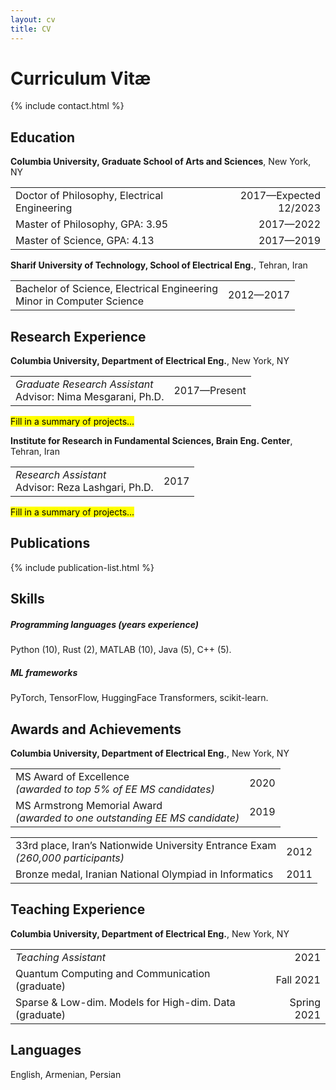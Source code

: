```yaml
---
layout: cv
title: CV
---
```


# Curriculum Vitæ

{% include contact.html %}

## Education

__Columbia University, Graduate School of Arts and Sciences__, New York, NY
<table class="two-column no-gap-before">
<tbody>
<tr>
    <td>Doctor of Philosophy, Electrical Engineering</td>
    <td style="text-align: right">2017—Expected 12/2023</td>
</tr>
<tr>
    <td>Master of Philosophy, GPA: 3.95</td>
    <td style="text-align: right">2017—2022</td>
</tr>
<tr>
    <td>Master of Science, GPA: 4.13</td>
    <td style="text-align: right">2017—2019</td>
</tr>
</tbody>
</table>

__Sharif University of Technology, School of Electrical Eng.__, Tehran, Iran
<table class="two-column no-gap-before">
<tbody>
<tr>
    <td>Bachelor of Science, Electrical Engineering<br/>Minor in Computer Science</td>
    <td style="text-align: right">2012—2017</td>
</tr>
</tbody>
</table>

## Research Experience

__Columbia University, Department of Electrical Eng.__, New York, NY
<table class="two-column no-gap-before no-gap-after">
<tbody>
<tr>
    <td><i>Graduate Research Assistant</i><br/>Advisor: Nima Mesgarani, Ph.D.</td>
    <td style="text-align: right">2017—Present</td>
</tr>
</tbody>
</table>
<mark>Fill in a summary of projects...</mark>

__Institute for Research in Fundamental Sciences, Brain Eng. Center__, Tehran, Iran
<table class="two-column no-gap-before no-gap-after">
<tbody>
<tr>
    <td><i>Research Assistant</i><br/>Advisor: Reza Lashgari, Ph.D.</td>
    <td style="text-align: right">2017</td>
</tr>
</tbody>
</table>
<mark>Fill in a summary of projects...</mark>

## Publications

{% include publication-list.html %}

## Skills

##### Programming languages (years experience)
Python (10), Rust (2), MATLAB (10), Java (5), C++ (5).

##### ML frameworks
PyTorch, TensorFlow, HuggingFace Transformers, scikit-learn.

## Awards and Achievements

__Columbia University, Department of Electrical Eng.__, New York, NY
<table class="two-column no-gap-before">
<tbody>
<tr>
    <td>MS Award of Excellence<br/><em>(awarded to top 5% of EE MS candidates)</em></td>
    <td style="text-align: right">2020</td>
</tr>
<tr>
    <td>MS Armstrong Memorial Award<br/><em>(awarded to one outstanding EE MS candidate)</em></td>
    <td style="text-align: right">2019</td>
</tr>
</tbody>
</table>

<table class="two-column">
<tbody>
<tr>
    <td>33rd place, Iran’s Nationwide University Entrance Exam<br/><em>(260,000 participants)</em></td>
    <td style="text-align: right">2012</td>
</tr>
<tr>
    <td>Bronze medal, Iranian National Olympiad in Informatics</td>
    <td style="text-align: right">2011</td>
</tr>
</tbody>
</table>

## Teaching Experience

__Columbia University, Department of Electrical Eng.__, New York, NY
<table class="two-column no-gap-before">
<tbody>
<tr>
    <td><i>Teaching Assistant</i></td>
    <td style="text-align: right">2021</td>
</tr>
<tr>
    <td>Quantum Computing and Communication (graduate)</td>
    <td style="text-align: right">Fall 2021</td>
</tr>
<tr>
    <td>Sparse & Low-dim. Models for High-dim. Data (graduate)</td>
    <td style="text-align: right">Spring 2021</td>
</tr>
</tbody>
</table>

## Languages

English, Armenian, Persian
